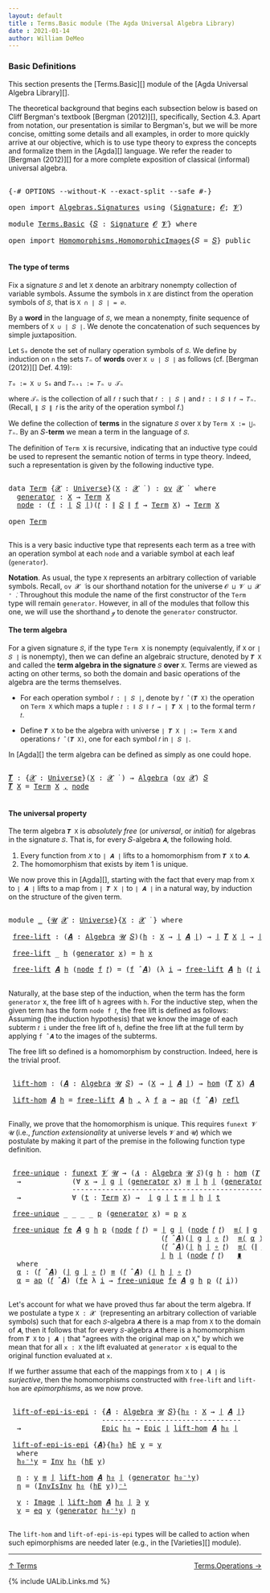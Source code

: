 ```yaml
---
layout: default
title : Terms.Basic module (The Agda Universal Algebra Library)
date : 2021-01-14
author: William DeMeo
---
```


### <a id="basic-definitions">Basic Definitions</a>

This section presents the [Terms.Basic][] module of the [Agda Universal Algebra Library][].

The theoretical background that begins each subsection below is based on Cliff Bergman's textbook [Bergman (2012)][], specifically, Section 4.3.  Apart from notation, our presentation is similar to Bergman's, but we will be more concise, omitting some details and all examples, in order to more quickly arrive at our objective, which is to use type theory to express the concepts and formalize them in the [Agda][] language.  We refer the reader to [Bergman (2012)][] for a more complete exposition of classical (informal) universal algebra.

<pre class="Agda">

<a id="833" class="Symbol">{-#</a> <a id="837" class="Keyword">OPTIONS</a> <a id="845" class="Pragma">--without-K</a> <a id="857" class="Pragma">--exact-split</a> <a id="871" class="Pragma">--safe</a> <a id="878" class="Symbol">#-}</a>

<a id="883" class="Keyword">open</a> <a id="888" class="Keyword">import</a> <a id="895" href="Algebras.Signatures.html" class="Module">Algebras.Signatures</a> <a id="915" class="Keyword">using</a> <a id="921" class="Symbol">(</a><a id="922" href="Algebras.Signatures.html#626" class="Function">Signature</a><a id="931" class="Symbol">;</a> <a id="933" href="Overture.Preliminaries.html#8157" class="Generalizable">𝓞</a><a id="934" class="Symbol">;</a> <a id="936" href="Universes.html#262" class="Generalizable">𝓥</a><a id="937" class="Symbol">)</a>

<a id="940" class="Keyword">module</a> <a id="947" href="Terms.Basic.html" class="Module">Terms.Basic</a> <a id="959" class="Symbol">{</a><a id="960" href="Terms.Basic.html#960" class="Bound">𝑆</a> <a id="962" class="Symbol">:</a> <a id="964" href="Algebras.Signatures.html#626" class="Function">Signature</a> <a id="974" href="Overture.Preliminaries.html#8157" class="Generalizable">𝓞</a> <a id="976" href="Universes.html#262" class="Generalizable">𝓥</a><a id="977" class="Symbol">}</a> <a id="979" class="Keyword">where</a>

<a id="986" class="Keyword">open</a> <a id="991" class="Keyword">import</a> <a id="998" href="Homomorphisms.HomomorphicImages.html" class="Module">Homomorphisms.HomomorphicImages</a><a id="1029" class="Symbol">{</a><a id="1030" class="Argument">𝑆</a> <a id="1032" class="Symbol">=</a> <a id="1034" href="Terms.Basic.html#960" class="Bound">𝑆</a><a id="1035" class="Symbol">}</a> <a id="1037" class="Keyword">public</a>

</pre>

#### <a id="the-type-of-terms">The type of terms</a>

Fix a signature `𝑆` and let `X` denote an arbitrary nonempty collection of variable symbols. Assume the symbols in `X` are distinct from the operation symbols of `𝑆`, that is `X ∩ ∣ 𝑆 ∣ = ∅`.

By a **word** in the language of `𝑆`, we mean a nonempty, finite sequence of members of `X ∪ ∣ 𝑆 ∣`. We denote the concatenation of such sequences by simple juxtaposition.

Let `S₀` denote the set of nullary operation symbols of `𝑆`. We define by induction on `n` the sets `𝑇ₙ` of **words** over `X ∪ ∣ 𝑆 ∣` as follows (cf. [Bergman (2012)][] Def. 4.19):

`𝑇₀ := X ∪ S₀` and `𝑇ₙ₊₁ := 𝑇ₙ ∪ 𝒯ₙ`

where `𝒯ₙ` is the collection of all `𝑓 𝑡` such that `𝑓 : ∣ 𝑆 ∣` and `𝑡 : ∥ 𝑆 ∥ 𝑓 → 𝑇ₙ`. (Recall, `∥ 𝑆 ∥ 𝑓` is the arity of the operation symbol 𝑓.)

We define the collection of **terms** in the signature `𝑆` over `X` by `Term X := ⋃ₙ 𝑇ₙ`. By an 𝑆-**term** we mean a term in the language of `𝑆`.

The definition of `Term X` is recursive, indicating that an inductive type could be used to represent the semantic notion of terms in type theory. Indeed, such a representation is given by the following inductive type.

<pre class="Agda">

<a id="2228" class="Keyword">data</a> <a id="Term"></a><a id="2233" href="Terms.Basic.html#2233" class="Datatype">Term</a> <a id="2238" class="Symbol">{</a><a id="2239" href="Terms.Basic.html#2239" class="Bound">𝓧</a> <a id="2241" class="Symbol">:</a> <a id="2243" href="Universes.html#205" class="Function">Universe</a><a id="2251" class="Symbol">}(</a><a id="2253" href="Terms.Basic.html#2253" class="Bound">X</a> <a id="2255" class="Symbol">:</a> <a id="2257" href="Terms.Basic.html#2239" class="Bound">𝓧</a> <a id="2259" href="Universes.html#403" class="Function Operator">̇</a> <a id="2261" class="Symbol">)</a> <a id="2263" class="Symbol">:</a> <a id="2265" href="Algebras.Products.html#2231" class="Function">ov</a> <a id="2268" href="Terms.Basic.html#2239" class="Bound">𝓧</a> <a id="2270" href="Universes.html#403" class="Function Operator">̇</a>  <a id="2273" class="Keyword">where</a>
  <a id="Term.generator"></a><a id="2281" href="Terms.Basic.html#2281" class="InductiveConstructor">generator</a> <a id="2291" class="Symbol">:</a> <a id="2293" href="Terms.Basic.html#2253" class="Bound">X</a> <a id="2295" class="Symbol">→</a> <a id="2297" href="Terms.Basic.html#2233" class="Datatype">Term</a> <a id="2302" href="Terms.Basic.html#2253" class="Bound">X</a>
  <a id="Term.node"></a><a id="2306" href="Terms.Basic.html#2306" class="InductiveConstructor">node</a> <a id="2311" class="Symbol">:</a> <a id="2313" class="Symbol">(</a><a id="2314" href="Terms.Basic.html#2314" class="Bound">f</a> <a id="2316" class="Symbol">:</a> <a id="2318" href="Overture.Preliminaries.html#13832" class="Function Operator">∣</a> <a id="2320" href="Terms.Basic.html#960" class="Bound">𝑆</a> <a id="2322" href="Overture.Preliminaries.html#13832" class="Function Operator">∣</a><a id="2323" class="Symbol">)(</a><a id="2325" href="Terms.Basic.html#2325" class="Bound">𝑡</a> <a id="2327" class="Symbol">:</a> <a id="2329" href="Overture.Preliminaries.html#13884" class="Function Operator">∥</a> <a id="2331" href="Terms.Basic.html#960" class="Bound">𝑆</a> <a id="2333" href="Overture.Preliminaries.html#13884" class="Function Operator">∥</a> <a id="2335" href="Terms.Basic.html#2314" class="Bound">f</a> <a id="2337" class="Symbol">→</a> <a id="2339" href="Terms.Basic.html#2233" class="Datatype">Term</a> <a id="2344" href="Terms.Basic.html#2253" class="Bound">X</a><a id="2345" class="Symbol">)</a> <a id="2347" class="Symbol">→</a> <a id="2349" href="Terms.Basic.html#2233" class="Datatype">Term</a> <a id="2354" href="Terms.Basic.html#2253" class="Bound">X</a>

<a id="2357" class="Keyword">open</a> <a id="2362" href="Terms.Basic.html#2233" class="Module">Term</a>

</pre>

This is a very basic inductive type that represents each term as a tree with an operation symbol at each `node` and a variable symbol at each leaf (`generator`).


**Notation**. As usual, the type `X` represents an arbitrary collection of variable symbols. Recall, `ov 𝓧 ̇` is our shorthand notation for the universe `𝓞 ⊔ 𝓥 ⊔ 𝓧 ⁺ ̇`.  Throughout this module the name of the first constructor of the `Term` type will remain `generator`. However, in all of the modules that follow this one, we will use the shorthand `ℊ` to denote the `generator` constructor.



#### <a id="the-term-algebra">The term algebra</a>

For a given signature `𝑆`, if the type `Term X` is nonempty (equivalently, if `X` or `∣ 𝑆 ∣` is nonempty), then we can define an algebraic structure, denoted by `𝑻 X` and called the **term algebra in the signature** `𝑆` **over** `X`.  Terms are viewed as acting on other terms, so both the domain and basic operations of the algebra are the terms themselves.

* For each operation symbol `𝑓 : ∣ 𝑆 ∣`, denote by `𝑓 ̂ (𝑻 X)` the operation on `Term X` which maps a tuple `𝑡 : ∥ 𝑆 ∥ 𝑓 → ∣ 𝑻 X ∣` to the formal term `𝑓 𝑡`.

* Define `𝑻 X` to be the algebra with universe `∣ 𝑻 X ∣ := Term X` and operations `𝑓 ̂ (𝑻 X)`, one for each symbol `𝑓` in `∣ 𝑆 ∣`.

In [Agda][] the term algebra can be defined as simply as one could hope.

<pre class="Agda">

<a id="𝑻"></a><a id="3732" href="Terms.Basic.html#3732" class="Function">𝑻</a> <a id="3734" class="Symbol">:</a> <a id="3736" class="Symbol">{</a><a id="3737" href="Terms.Basic.html#3737" class="Bound">𝓧</a> <a id="3739" class="Symbol">:</a> <a id="3741" href="Universes.html#205" class="Function">Universe</a><a id="3749" class="Symbol">}(</a><a id="3751" href="Terms.Basic.html#3751" class="Bound">X</a> <a id="3753" class="Symbol">:</a> <a id="3755" href="Terms.Basic.html#3737" class="Bound">𝓧</a> <a id="3757" href="Universes.html#403" class="Function Operator">̇</a> <a id="3759" class="Symbol">)</a> <a id="3761" class="Symbol">→</a> <a id="3763" href="Algebras.Algebras.html#844" class="Function">Algebra</a> <a id="3771" class="Symbol">(</a><a id="3772" href="Algebras.Products.html#2231" class="Function">ov</a> <a id="3775" href="Terms.Basic.html#3737" class="Bound">𝓧</a><a id="3776" class="Symbol">)</a> <a id="3778" href="Terms.Basic.html#960" class="Bound">𝑆</a>
<a id="3780" href="Terms.Basic.html#3732" class="Function">𝑻</a> <a id="3782" href="Terms.Basic.html#3782" class="Bound">X</a> <a id="3784" class="Symbol">=</a> <a id="3786" href="Terms.Basic.html#2233" class="Datatype">Term</a> <a id="3791" href="Terms.Basic.html#3782" class="Bound">X</a> <a id="3793" href="MGS-MLTT.html#2929" class="InductiveConstructor Operator">,</a> <a id="3795" href="Terms.Basic.html#2306" class="InductiveConstructor">node</a>

</pre>



#### <a id="the-universal-property">The universal property</a>

The term algebra `𝑻 X` is *absolutely free* (or *universal*, or *initial*) for algebras in the signature `𝑆`. That is, for every 𝑆-algebra `𝑨`, the following hold.

1. Every function from `𝑋` to `∣ 𝑨 ∣` lifts to a homomorphism from `𝑻 X` to `𝑨`.
2. The homomorphism that exists by item 1 is unique.

We now prove this in [Agda][], starting with the fact that every map from `X` to `∣ 𝑨 ∣` lifts to a map from `∣ 𝑻 X ∣` to `∣ 𝑨 ∣` in a natural way, by induction on the structure of the given term.

<pre class="Agda">

<a id="4391" class="Keyword">module</a> <a id="4398" href="Terms.Basic.html#4398" class="Module">_</a> <a id="4400" class="Symbol">{</a><a id="4401" href="Terms.Basic.html#4401" class="Bound">𝓤</a> <a id="4403" href="Terms.Basic.html#4403" class="Bound">𝓧</a> <a id="4405" class="Symbol">:</a> <a id="4407" href="Universes.html#205" class="Function">Universe</a><a id="4415" class="Symbol">}{</a><a id="4417" href="Terms.Basic.html#4417" class="Bound">X</a> <a id="4419" class="Symbol">:</a> <a id="4421" href="Terms.Basic.html#4403" class="Bound">𝓧</a> <a id="4423" href="Universes.html#403" class="Function Operator">̇</a> <a id="4425" class="Symbol">}</a> <a id="4427" class="Keyword">where</a>

 <a id="4435" href="Terms.Basic.html#4435" class="Function">free-lift</a> <a id="4445" class="Symbol">:</a> <a id="4447" class="Symbol">(</a><a id="4448" href="Terms.Basic.html#4448" class="Bound">𝑨</a> <a id="4450" class="Symbol">:</a> <a id="4452" href="Algebras.Algebras.html#844" class="Function">Algebra</a> <a id="4460" href="Terms.Basic.html#4401" class="Bound">𝓤</a> <a id="4462" href="Terms.Basic.html#960" class="Bound">𝑆</a><a id="4463" class="Symbol">)(</a><a id="4465" href="Terms.Basic.html#4465" class="Bound">h</a> <a id="4467" class="Symbol">:</a> <a id="4469" href="Terms.Basic.html#4417" class="Bound">X</a> <a id="4471" class="Symbol">→</a> <a id="4473" href="Overture.Preliminaries.html#13832" class="Function Operator">∣</a> <a id="4475" href="Terms.Basic.html#4448" class="Bound">𝑨</a> <a id="4477" href="Overture.Preliminaries.html#13832" class="Function Operator">∣</a><a id="4478" class="Symbol">)</a> <a id="4480" class="Symbol">→</a> <a id="4482" href="Overture.Preliminaries.html#13832" class="Function Operator">∣</a> <a id="4484" href="Terms.Basic.html#3732" class="Function">𝑻</a> <a id="4486" href="Terms.Basic.html#4417" class="Bound">X</a> <a id="4488" href="Overture.Preliminaries.html#13832" class="Function Operator">∣</a> <a id="4490" class="Symbol">→</a> <a id="4492" href="Overture.Preliminaries.html#13832" class="Function Operator">∣</a> <a id="4494" href="Terms.Basic.html#4448" class="Bound">𝑨</a> <a id="4496" href="Overture.Preliminaries.html#13832" class="Function Operator">∣</a>

 <a id="4500" href="Terms.Basic.html#4435" class="Function">free-lift</a> <a id="4510" class="Symbol">_</a> <a id="4512" href="Terms.Basic.html#4512" class="Bound">h</a> <a id="4514" class="Symbol">(</a><a id="4515" href="Terms.Basic.html#2281" class="InductiveConstructor">generator</a> <a id="4525" href="Terms.Basic.html#4525" class="Bound">x</a><a id="4526" class="Symbol">)</a> <a id="4528" class="Symbol">=</a> <a id="4530" href="Terms.Basic.html#4512" class="Bound">h</a> <a id="4532" href="Terms.Basic.html#4525" class="Bound">x</a>

 <a id="4536" href="Terms.Basic.html#4435" class="Function">free-lift</a> <a id="4546" href="Terms.Basic.html#4546" class="Bound">𝑨</a> <a id="4548" href="Terms.Basic.html#4548" class="Bound">h</a> <a id="4550" class="Symbol">(</a><a id="4551" href="Terms.Basic.html#2306" class="InductiveConstructor">node</a> <a id="4556" href="Terms.Basic.html#4556" class="Bound">f</a> <a id="4558" href="Terms.Basic.html#4558" class="Bound">𝑡</a><a id="4559" class="Symbol">)</a> <a id="4561" class="Symbol">=</a> <a id="4563" class="Symbol">(</a><a id="4564" href="Terms.Basic.html#4556" class="Bound">f</a> <a id="4566" href="Algebras.Algebras.html#3080" class="Function Operator">̂</a> <a id="4568" href="Terms.Basic.html#4546" class="Bound">𝑨</a><a id="4569" class="Symbol">)</a> <a id="4571" class="Symbol">(λ</a> <a id="4574" href="Terms.Basic.html#4574" class="Bound">i</a> <a id="4576" class="Symbol">→</a> <a id="4578" href="Terms.Basic.html#4435" class="Function">free-lift</a> <a id="4588" href="Terms.Basic.html#4546" class="Bound">𝑨</a> <a id="4590" href="Terms.Basic.html#4548" class="Bound">h</a> <a id="4592" class="Symbol">(</a><a id="4593" href="Terms.Basic.html#4558" class="Bound">𝑡</a> <a id="4595" href="Terms.Basic.html#4574" class="Bound">i</a><a id="4596" class="Symbol">))</a>

</pre>

Naturally, at the base step of the induction, when the term has the form `generator`
x, the free lift of `h` agrees with `h`.  For the inductive step, when the
given term has the form `node f 𝑡`, the free lift is defined as
follows: Assuming (the induction hypothesis) that we know the image of each
subterm `𝑡 i` under the free lift of `h`, define the free lift at the
full term by applying `f ̂ 𝑨` to the images of the subterms.

The free lift so defined is a homomorphism by construction. Indeed, here is the trivial proof.

<pre class="Agda">

 <a id="5155" href="Terms.Basic.html#5155" class="Function">lift-hom</a> <a id="5164" class="Symbol">:</a> <a id="5166" class="Symbol">(</a><a id="5167" href="Terms.Basic.html#5167" class="Bound">𝑨</a> <a id="5169" class="Symbol">:</a> <a id="5171" href="Algebras.Algebras.html#844" class="Function">Algebra</a> <a id="5179" href="Terms.Basic.html#4401" class="Bound">𝓤</a> <a id="5181" href="Terms.Basic.html#960" class="Bound">𝑆</a><a id="5182" class="Symbol">)</a> <a id="5184" class="Symbol">→</a> <a id="5186" class="Symbol">(</a><a id="5187" href="Terms.Basic.html#4417" class="Bound">X</a> <a id="5189" class="Symbol">→</a> <a id="5191" href="Overture.Preliminaries.html#13832" class="Function Operator">∣</a> <a id="5193" href="Terms.Basic.html#5167" class="Bound">𝑨</a> <a id="5195" href="Overture.Preliminaries.html#13832" class="Function Operator">∣</a><a id="5196" class="Symbol">)</a> <a id="5198" class="Symbol">→</a> <a id="5200" href="Homomorphisms.Basic.html#2044" class="Function">hom</a> <a id="5204" class="Symbol">(</a><a id="5205" href="Terms.Basic.html#3732" class="Function">𝑻</a> <a id="5207" href="Terms.Basic.html#4417" class="Bound">X</a><a id="5208" class="Symbol">)</a> <a id="5210" href="Terms.Basic.html#5167" class="Bound">𝑨</a>

 <a id="5214" href="Terms.Basic.html#5155" class="Function">lift-hom</a> <a id="5223" href="Terms.Basic.html#5223" class="Bound">𝑨</a> <a id="5225" href="Terms.Basic.html#5225" class="Bound">h</a> <a id="5227" class="Symbol">=</a> <a id="5229" href="Terms.Basic.html#4435" class="Function">free-lift</a> <a id="5239" href="Terms.Basic.html#5223" class="Bound">𝑨</a> <a id="5241" href="Terms.Basic.html#5225" class="Bound">h</a> <a id="5243" href="MGS-MLTT.html#2929" class="InductiveConstructor Operator">,</a> <a id="5245" class="Symbol">λ</a> <a id="5247" href="Terms.Basic.html#5247" class="Bound">f</a> <a id="5249" href="Terms.Basic.html#5249" class="Bound">a</a> <a id="5251" class="Symbol">→</a> <a id="5253" href="MGS-MLTT.html#6613" class="Function">ap</a> <a id="5256" class="Symbol">(</a><a id="5257" href="Terms.Basic.html#5247" class="Bound">f</a> <a id="5259" href="Algebras.Algebras.html#3080" class="Function Operator">̂</a> <a id="5261" href="Terms.Basic.html#5223" class="Bound">𝑨</a><a id="5262" class="Symbol">)</a> <a id="5264" href="Identity-Type.html#162" class="InductiveConstructor">refl</a>

</pre>

Finally, we prove that the homomorphism is unique.  This requires `funext 𝓥 𝓤` (i.e., *function extensionality* at universe levels `𝓥` and `𝓤`) which we postulate by making it part of the premise in the following function type definition.

<pre class="Agda">

 <a id="5537" href="Terms.Basic.html#5537" class="Function">free-unique</a> <a id="5549" class="Symbol">:</a> <a id="5551" href="MGS-FunExt-from-Univalence.html#393" class="Function">funext</a> <a id="5558" href="Terms.Basic.html#976" class="Bound">𝓥</a> <a id="5560" href="Terms.Basic.html#4401" class="Bound">𝓤</a> <a id="5562" class="Symbol">→</a> <a id="5564" class="Symbol">(</a><a id="5565" href="Terms.Basic.html#5565" class="Bound">𝑨</a> <a id="5567" class="Symbol">:</a> <a id="5569" href="Algebras.Algebras.html#844" class="Function">Algebra</a> <a id="5577" href="Terms.Basic.html#4401" class="Bound">𝓤</a> <a id="5579" href="Terms.Basic.html#960" class="Bound">𝑆</a><a id="5580" class="Symbol">)(</a><a id="5582" href="Terms.Basic.html#5582" class="Bound">g</a> <a id="5584" href="Terms.Basic.html#5584" class="Bound">h</a> <a id="5586" class="Symbol">:</a> <a id="5588" href="Homomorphisms.Basic.html#2044" class="Function">hom</a> <a id="5592" class="Symbol">(</a><a id="5593" href="Terms.Basic.html#3732" class="Function">𝑻</a> <a id="5595" href="Terms.Basic.html#4417" class="Bound">X</a><a id="5596" class="Symbol">)</a> <a id="5598" href="Terms.Basic.html#5565" class="Bound">𝑨</a><a id="5599" class="Symbol">)</a>
  <a id="5603" class="Symbol">→</a>            <a id="5616" class="Symbol">(∀</a> <a id="5619" href="Terms.Basic.html#5619" class="Bound">x</a> <a id="5621" class="Symbol">→</a> <a id="5623" href="Overture.Preliminaries.html#13832" class="Function Operator">∣</a> <a id="5625" href="Terms.Basic.html#5582" class="Bound">g</a> <a id="5627" href="Overture.Preliminaries.html#13832" class="Function Operator">∣</a> <a id="5629" class="Symbol">(</a><a id="5630" href="Terms.Basic.html#2281" class="InductiveConstructor">generator</a> <a id="5640" href="Terms.Basic.html#5619" class="Bound">x</a><a id="5641" class="Symbol">)</a> <a id="5643" href="Identity-Type.html#121" class="Datatype Operator">≡</a> <a id="5645" href="Overture.Preliminaries.html#13832" class="Function Operator">∣</a> <a id="5647" href="Terms.Basic.html#5584" class="Bound">h</a> <a id="5649" href="Overture.Preliminaries.html#13832" class="Function Operator">∣</a> <a id="5651" class="Symbol">(</a><a id="5652" href="Terms.Basic.html#2281" class="InductiveConstructor">generator</a> <a id="5662" href="Terms.Basic.html#5619" class="Bound">x</a><a id="5663" class="Symbol">))</a>
               <a id="5681" class="Comment">----------------------------------------------------</a>
  <a id="5736" class="Symbol">→</a>            <a id="5749" class="Symbol">∀</a> <a id="5751" class="Symbol">(</a><a id="5752" href="Terms.Basic.html#5752" class="Bound">t</a> <a id="5754" class="Symbol">:</a> <a id="5756" href="Terms.Basic.html#2233" class="Datatype">Term</a> <a id="5761" href="Terms.Basic.html#4417" class="Bound">X</a><a id="5762" class="Symbol">)</a> <a id="5764" class="Symbol">→</a>  <a id="5767" href="Overture.Preliminaries.html#13832" class="Function Operator">∣</a> <a id="5769" href="Terms.Basic.html#5582" class="Bound">g</a> <a id="5771" href="Overture.Preliminaries.html#13832" class="Function Operator">∣</a> <a id="5773" href="Terms.Basic.html#5752" class="Bound">t</a> <a id="5775" href="Identity-Type.html#121" class="Datatype Operator">≡</a> <a id="5777" href="Overture.Preliminaries.html#13832" class="Function Operator">∣</a> <a id="5779" href="Terms.Basic.html#5584" class="Bound">h</a> <a id="5781" href="Overture.Preliminaries.html#13832" class="Function Operator">∣</a> <a id="5783" href="Terms.Basic.html#5752" class="Bound">t</a>

 <a id="5787" href="Terms.Basic.html#5537" class="Function">free-unique</a> <a id="5799" class="Symbol">_</a> <a id="5801" class="Symbol">_</a> <a id="5803" class="Symbol">_</a> <a id="5805" class="Symbol">_</a> <a id="5807" href="Terms.Basic.html#5807" class="Bound">p</a> <a id="5809" class="Symbol">(</a><a id="5810" href="Terms.Basic.html#2281" class="InductiveConstructor">generator</a> <a id="5820" href="Terms.Basic.html#5820" class="Bound">x</a><a id="5821" class="Symbol">)</a> <a id="5823" class="Symbol">=</a> <a id="5825" href="Terms.Basic.html#5807" class="Bound">p</a> <a id="5827" href="Terms.Basic.html#5820" class="Bound">x</a>

 <a id="5831" href="Terms.Basic.html#5537" class="Function">free-unique</a> <a id="5843" href="Terms.Basic.html#5843" class="Bound">fe</a> <a id="5846" href="Terms.Basic.html#5846" class="Bound">𝑨</a> <a id="5848" href="Terms.Basic.html#5848" class="Bound">g</a> <a id="5850" href="Terms.Basic.html#5850" class="Bound">h</a> <a id="5852" href="Terms.Basic.html#5852" class="Bound">p</a> <a id="5854" class="Symbol">(</a><a id="5855" href="Terms.Basic.html#2306" class="InductiveConstructor">node</a> <a id="5860" href="Terms.Basic.html#5860" class="Bound">𝑓</a> <a id="5862" href="Terms.Basic.html#5862" class="Bound">𝑡</a><a id="5863" class="Symbol">)</a> <a id="5865" class="Symbol">=</a> <a id="5867" href="Overture.Preliminaries.html#13832" class="Function Operator">∣</a> <a id="5869" href="Terms.Basic.html#5848" class="Bound">g</a> <a id="5871" href="Overture.Preliminaries.html#13832" class="Function Operator">∣</a> <a id="5873" class="Symbol">(</a><a id="5874" href="Terms.Basic.html#2306" class="InductiveConstructor">node</a> <a id="5879" href="Terms.Basic.html#5860" class="Bound">𝑓</a> <a id="5881" href="Terms.Basic.html#5862" class="Bound">𝑡</a><a id="5882" class="Symbol">)</a>  <a id="5885" href="MGS-MLTT.html#5997" class="Function Operator">≡⟨</a> <a id="5888" href="Overture.Preliminaries.html#13884" class="Function Operator">∥</a> <a id="5890" href="Terms.Basic.html#5848" class="Bound">g</a> <a id="5892" href="Overture.Preliminaries.html#13884" class="Function Operator">∥</a> <a id="5894" href="Terms.Basic.html#5860" class="Bound">𝑓</a> <a id="5896" href="Terms.Basic.html#5862" class="Bound">𝑡</a> <a id="5898" href="MGS-MLTT.html#5997" class="Function Operator">⟩</a>
                                    <a id="5936" class="Symbol">(</a><a id="5937" href="Terms.Basic.html#5860" class="Bound">𝑓</a> <a id="5939" href="Algebras.Algebras.html#3080" class="Function Operator">̂</a> <a id="5941" href="Terms.Basic.html#5846" class="Bound">𝑨</a><a id="5942" class="Symbol">)(</a><a id="5944" href="Overture.Preliminaries.html#13832" class="Function Operator">∣</a> <a id="5946" href="Terms.Basic.html#5848" class="Bound">g</a> <a id="5948" href="Overture.Preliminaries.html#13832" class="Function Operator">∣</a> <a id="5950" href="MGS-MLTT.html#3813" class="Function Operator">∘</a> <a id="5952" href="Terms.Basic.html#5862" class="Bound">𝑡</a><a id="5953" class="Symbol">)</a>  <a id="5956" href="MGS-MLTT.html#5997" class="Function Operator">≡⟨</a> <a id="5959" href="Terms.Basic.html#6105" class="Function">α</a> <a id="5961" href="MGS-MLTT.html#5997" class="Function Operator">⟩</a>
                                    <a id="5999" class="Symbol">(</a><a id="6000" href="Terms.Basic.html#5860" class="Bound">𝑓</a> <a id="6002" href="Algebras.Algebras.html#3080" class="Function Operator">̂</a> <a id="6004" href="Terms.Basic.html#5846" class="Bound">𝑨</a><a id="6005" class="Symbol">)(</a><a id="6007" href="Overture.Preliminaries.html#13832" class="Function Operator">∣</a> <a id="6009" href="Terms.Basic.html#5850" class="Bound">h</a> <a id="6011" href="Overture.Preliminaries.html#13832" class="Function Operator">∣</a> <a id="6013" href="MGS-MLTT.html#3813" class="Function Operator">∘</a> <a id="6015" href="Terms.Basic.html#5862" class="Bound">𝑡</a><a id="6016" class="Symbol">)</a>  <a id="6019" href="MGS-MLTT.html#5997" class="Function Operator">≡⟨</a> <a id="6022" class="Symbol">(</a><a id="6023" href="Overture.Preliminaries.html#13884" class="Function Operator">∥</a> <a id="6025" href="Terms.Basic.html#5850" class="Bound">h</a> <a id="6027" href="Overture.Preliminaries.html#13884" class="Function Operator">∥</a> <a id="6029" href="Terms.Basic.html#5860" class="Bound">𝑓</a> <a id="6031" href="Terms.Basic.html#5862" class="Bound">𝑡</a><a id="6032" class="Symbol">)</a><a id="6033" href="MGS-MLTT.html#6125" class="Function Operator">⁻¹</a> <a id="6036" href="MGS-MLTT.html#5997" class="Function Operator">⟩</a>
                                    <a id="6074" href="Overture.Preliminaries.html#13832" class="Function Operator">∣</a> <a id="6076" href="Terms.Basic.html#5850" class="Bound">h</a> <a id="6078" href="Overture.Preliminaries.html#13832" class="Function Operator">∣</a> <a id="6080" class="Symbol">(</a><a id="6081" href="Terms.Basic.html#2306" class="InductiveConstructor">node</a> <a id="6086" href="Terms.Basic.html#5860" class="Bound">𝑓</a> <a id="6088" href="Terms.Basic.html#5862" class="Bound">𝑡</a><a id="6089" class="Symbol">)</a>   <a id="6093" href="MGS-MLTT.html#6079" class="Function Operator">∎</a>
  <a id="6097" class="Keyword">where</a>
  <a id="6105" href="Terms.Basic.html#6105" class="Function">α</a> <a id="6107" class="Symbol">:</a> <a id="6109" class="Symbol">(</a><a id="6110" href="Terms.Basic.html#5860" class="Bound">𝑓</a> <a id="6112" href="Algebras.Algebras.html#3080" class="Function Operator">̂</a> <a id="6114" href="Terms.Basic.html#5846" class="Bound">𝑨</a><a id="6115" class="Symbol">)</a> <a id="6117" class="Symbol">(</a><a id="6118" href="Overture.Preliminaries.html#13832" class="Function Operator">∣</a> <a id="6120" href="Terms.Basic.html#5848" class="Bound">g</a> <a id="6122" href="Overture.Preliminaries.html#13832" class="Function Operator">∣</a> <a id="6124" href="MGS-MLTT.html#3813" class="Function Operator">∘</a> <a id="6126" href="Terms.Basic.html#5862" class="Bound">𝑡</a><a id="6127" class="Symbol">)</a> <a id="6129" href="Identity-Type.html#121" class="Datatype Operator">≡</a> <a id="6131" class="Symbol">(</a><a id="6132" href="Terms.Basic.html#5860" class="Bound">𝑓</a> <a id="6134" href="Algebras.Algebras.html#3080" class="Function Operator">̂</a> <a id="6136" href="Terms.Basic.html#5846" class="Bound">𝑨</a><a id="6137" class="Symbol">)</a> <a id="6139" class="Symbol">(</a><a id="6140" href="Overture.Preliminaries.html#13832" class="Function Operator">∣</a> <a id="6142" href="Terms.Basic.html#5850" class="Bound">h</a> <a id="6144" href="Overture.Preliminaries.html#13832" class="Function Operator">∣</a> <a id="6146" href="MGS-MLTT.html#3813" class="Function Operator">∘</a> <a id="6148" href="Terms.Basic.html#5862" class="Bound">𝑡</a><a id="6149" class="Symbol">)</a>
  <a id="6153" href="Terms.Basic.html#6105" class="Function">α</a> <a id="6155" class="Symbol">=</a> <a id="6157" href="MGS-MLTT.html#6613" class="Function">ap</a> <a id="6160" class="Symbol">(</a><a id="6161" href="Terms.Basic.html#5860" class="Bound">𝑓</a> <a id="6163" href="Algebras.Algebras.html#3080" class="Function Operator">̂</a> <a id="6165" href="Terms.Basic.html#5846" class="Bound">𝑨</a><a id="6166" class="Symbol">)</a> <a id="6168" class="Symbol">(</a><a id="6169" href="Terms.Basic.html#5843" class="Bound">fe</a> <a id="6172" class="Symbol">λ</a> <a id="6174" href="Terms.Basic.html#6174" class="Bound">i</a> <a id="6176" class="Symbol">→</a> <a id="6178" href="Terms.Basic.html#5537" class="Function">free-unique</a> <a id="6190" href="Terms.Basic.html#5843" class="Bound">fe</a> <a id="6193" href="Terms.Basic.html#5846" class="Bound">𝑨</a> <a id="6195" href="Terms.Basic.html#5848" class="Bound">g</a> <a id="6197" href="Terms.Basic.html#5850" class="Bound">h</a> <a id="6199" href="Terms.Basic.html#5852" class="Bound">p</a> <a id="6201" class="Symbol">(</a><a id="6202" href="Terms.Basic.html#5862" class="Bound">𝑡</a> <a id="6204" href="Terms.Basic.html#6174" class="Bound">i</a><a id="6205" class="Symbol">))</a>

</pre>

Let's account for what we have proved thus far about the term algebra.  If we postulate a type `X : 𝓧 ̇` (representing an arbitrary collection of variable symbols) such that for each `𝑆`-algebra `𝑨` there is a map from `X` to the domain of `𝑨`, then it follows that for every `𝑆`-algebra `𝑨` there is a homomorphism from `𝑻 X` to `∣ 𝑨 ∣` that "agrees with the original map on `X`," by which we mean that for all `x : X` the lift evaluated at `generator x` is equal to the original function evaluated at `x`.

If we further assume that each of the mappings from `X` to `∣ 𝑨 ∣` is *surjective*, then the homomorphisms constructed with `free-lift` and `lift-hom` are *epimorphisms*, as we now prove.

<pre class="Agda">

 <a id="6934" href="Terms.Basic.html#6934" class="Function">lift-of-epi-is-epi</a> <a id="6953" class="Symbol">:</a> <a id="6955" class="Symbol">{</a><a id="6956" href="Terms.Basic.html#6956" class="Bound">𝑨</a> <a id="6958" class="Symbol">:</a> <a id="6960" href="Algebras.Algebras.html#844" class="Function">Algebra</a> <a id="6968" href="Terms.Basic.html#4401" class="Bound">𝓤</a> <a id="6970" href="Terms.Basic.html#960" class="Bound">𝑆</a><a id="6971" class="Symbol">}{</a><a id="6973" href="Terms.Basic.html#6973" class="Bound">h₀</a> <a id="6976" class="Symbol">:</a> <a id="6978" href="Terms.Basic.html#4417" class="Bound">X</a> <a id="6980" class="Symbol">→</a> <a id="6982" href="Overture.Preliminaries.html#13832" class="Function Operator">∣</a> <a id="6984" href="Terms.Basic.html#6956" class="Bound">𝑨</a> <a id="6986" href="Overture.Preliminaries.html#13832" class="Function Operator">∣</a><a id="6987" class="Symbol">}</a>
                      <a id="7011" class="Comment">---------------------------------</a>
  <a id="7047" class="Symbol">→</a>                   <a id="7067" href="Overture.Inverses.html#2006" class="Function">Epic</a> <a id="7072" href="Terms.Basic.html#6973" class="Bound">h₀</a> <a id="7075" class="Symbol">→</a> <a id="7077" href="Overture.Inverses.html#2006" class="Function">Epic</a> <a id="7082" href="Overture.Preliminaries.html#13832" class="Function Operator">∣</a> <a id="7084" href="Terms.Basic.html#5155" class="Function">lift-hom</a> <a id="7093" href="Terms.Basic.html#6956" class="Bound">𝑨</a> <a id="7095" href="Terms.Basic.html#6973" class="Bound">h₀</a> <a id="7098" href="Overture.Preliminaries.html#13832" class="Function Operator">∣</a>

 <a id="7102" href="Terms.Basic.html#6934" class="Function">lift-of-epi-is-epi</a> <a id="7121" class="Symbol">{</a><a id="7122" href="Terms.Basic.html#7122" class="Bound">𝑨</a><a id="7123" class="Symbol">}{</a><a id="7125" href="Terms.Basic.html#7125" class="Bound">h₀</a><a id="7127" class="Symbol">}</a> <a id="7129" href="Terms.Basic.html#7129" class="Bound">hE</a> <a id="7132" href="Terms.Basic.html#7132" class="Bound">y</a> <a id="7134" class="Symbol">=</a> <a id="7136" href="Terms.Basic.html#7249" class="Function">γ</a>
  <a id="7140" class="Keyword">where</a>
  <a id="7148" href="Terms.Basic.html#7148" class="Function">h₀⁻¹y</a> <a id="7154" class="Symbol">=</a> <a id="7156" href="Overture.Inverses.html#1489" class="Function">Inv</a> <a id="7160" href="Terms.Basic.html#7125" class="Bound">h₀</a> <a id="7163" class="Symbol">(</a><a id="7164" href="Terms.Basic.html#7129" class="Bound">hE</a> <a id="7167" href="Terms.Basic.html#7132" class="Bound">y</a><a id="7168" class="Symbol">)</a>

  <a id="7173" href="Terms.Basic.html#7173" class="Function">η</a> <a id="7175" class="Symbol">:</a> <a id="7177" href="Terms.Basic.html#7132" class="Bound">y</a> <a id="7179" href="Identity-Type.html#121" class="Datatype Operator">≡</a> <a id="7181" href="Overture.Preliminaries.html#13832" class="Function Operator">∣</a> <a id="7183" href="Terms.Basic.html#5155" class="Function">lift-hom</a> <a id="7192" href="Terms.Basic.html#7122" class="Bound">𝑨</a> <a id="7194" href="Terms.Basic.html#7125" class="Bound">h₀</a> <a id="7197" href="Overture.Preliminaries.html#13832" class="Function Operator">∣</a> <a id="7199" class="Symbol">(</a><a id="7200" href="Terms.Basic.html#2281" class="InductiveConstructor">generator</a> <a id="7210" href="Terms.Basic.html#7148" class="Function">h₀⁻¹y</a><a id="7215" class="Symbol">)</a>
  <a id="7219" href="Terms.Basic.html#7173" class="Function">η</a> <a id="7221" class="Symbol">=</a> <a id="7223" class="Symbol">(</a><a id="7224" href="Overture.Inverses.html#1681" class="Function">InvIsInv</a> <a id="7233" href="Terms.Basic.html#7125" class="Bound">h₀</a> <a id="7236" class="Symbol">(</a><a id="7237" href="Terms.Basic.html#7129" class="Bound">hE</a> <a id="7240" href="Terms.Basic.html#7132" class="Bound">y</a><a id="7241" class="Symbol">))</a><a id="7243" href="MGS-MLTT.html#6125" class="Function Operator">⁻¹</a>

  <a id="7249" href="Terms.Basic.html#7249" class="Function">γ</a> <a id="7251" class="Symbol">:</a> <a id="7253" href="Overture.Inverses.html#677" class="Datatype Operator">Image</a> <a id="7259" href="Overture.Preliminaries.html#13832" class="Function Operator">∣</a> <a id="7261" href="Terms.Basic.html#5155" class="Function">lift-hom</a> <a id="7270" href="Terms.Basic.html#7122" class="Bound">𝑨</a> <a id="7272" href="Terms.Basic.html#7125" class="Bound">h₀</a> <a id="7275" href="Overture.Preliminaries.html#13832" class="Function Operator">∣</a> <a id="7277" href="Overture.Inverses.html#677" class="Datatype Operator">∋</a> <a id="7279" href="Terms.Basic.html#7132" class="Bound">y</a>
  <a id="7283" href="Terms.Basic.html#7249" class="Function">γ</a> <a id="7285" class="Symbol">=</a> <a id="7287" href="Overture.Inverses.html#753" class="InductiveConstructor">eq</a> <a id="7290" href="Terms.Basic.html#7132" class="Bound">y</a> <a id="7292" class="Symbol">(</a><a id="7293" href="Terms.Basic.html#2281" class="InductiveConstructor">generator</a> <a id="7303" href="Terms.Basic.html#7148" class="Function">h₀⁻¹y</a><a id="7308" class="Symbol">)</a> <a id="7310" href="Terms.Basic.html#7173" class="Function">η</a>

</pre>

The `lift-hom` and `lift-of-epi-is-epi` types will be called to action when such epimorphisms are needed later (e.g., in the [Varieties][] module).


--------------------------------------

<p></p>

[↑ Terms](Terms.html)
<span style="float:right;">[Terms.Operations →](Terms.Operations.html)</span>

{% include UALib.Links.md %}
